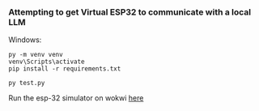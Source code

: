 ### Attempting to get Virtual ESP32 to communicate with a local LLM

Windows:

```
py -m venv venv
venv\Scripts\activate
pip install -r requirements.txt

py test.py
```

Run the esp-32 simulator on wokwi [here](https://wokwi.com/projects/375639338149454849)
